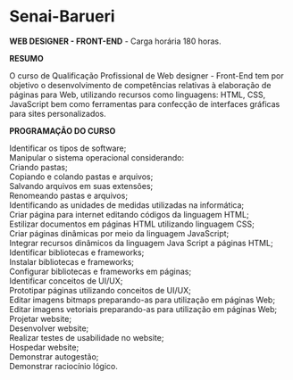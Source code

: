 # Senai-Barueri
**WEB DESIGNER - FRONT-END** - Carga horária 180 horas.


**RESUMO** 

O curso de Qualificação Profissional de Web designer - Front-End tem por objetivo o desenvolvimento de competências relativas à elaboração de páginas para Web, 
utilizando recursos como linguagens: HTML, CSS, JavaScript bem como ferramentas para confecção de interfaces gráficas para sites personalizados.

**PROGRAMAÇÃO DO CURSO**

Identificar os tipos de software;
<br>Manipular o sistema operacional considerando:
<br>Criando pastas;
<br>Copiando e colando pastas e arquivos;
<br>Salvando arquivos em suas extensões;
<br>Renomeando pastas e arquivos;
<br>Identificando as unidades de medidas utilizadas na informática;
<br>Criar página para internet editando códigos da linguagem HTML;
<br>Estilizar documentos em páginas HTML utilizando linguagem CSS;
<br>Criar páginas dinâmicas por meio da linguagem JavaScript;
<br>Integrar recursos dinâmicos da linguagem Java Script a páginas HTML;
<br>Identificar bibliotecas e frameworks;
<br>Instalar bibliotecas e frameworks;
<br>Configurar bibliotecas e frameworks em páginas;
<br>Identificar conceitos de UI/UX;
<br>Prototipar páginas utilizando conceitos de UI/UX;
<br>Editar imagens bitmaps preparando-as para utilização em páginas Web;
<br>Editar imagens vetoriais preparando-as para utilização em páginas Web;
<br>Projetar website;
<br>Desenvolver website;
<br>Realizar testes de usabilidade no website;
<br>Hospedar website;
<br>Demonstrar autogestão;
<br>Demonstrar raciocínio lógico.
